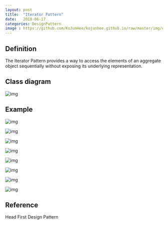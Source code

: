 ```yaml
---
layout: post
title:  "Iterator Pattern"
date:   2018-06-17
categories: DesignPattern
image : https://github.com/KoJunHee/kojunhee.github.io/raw/master/img/dpci.png
---
```


## Definition

The Iterator Pattern provides a way to access the elements of an aggregate object sequentially without exposing its underlying representation. 

## Class diagram

![img](https://github.com/KoJunHee/kojunhee.github.io/raw/master/img/iterator01.png)

## Example

 ![img](https://github.com/KoJunHee/kojunhee.github.io/raw/master/img/iterator02.png)

![img](https://github.com/KoJunHee/kojunhee.github.io/raw/master/img/iterator09.png)

![img](https://github.com/KoJunHee/kojunhee.github.io/raw/master/img/iterator04.png)

![img](https://github.com/KoJunHee/kojunhee.github.io/raw/master/img/iterator05.png)

![img](https://github.com/KoJunHee/kojunhee.github.io/raw/master/img/iterator06.png)

![img](https://github.com/KoJunHee/kojunhee.github.io/raw/master/img/iterator07.png)

![img](https://github.com/KoJunHee/kojunhee.github.io/raw/master/img/iterator08.png)

![img](https://github.com/KoJunHee/kojunhee.github.io/raw/master/img/iterator03.png)

## Reference

Head First Design Pattern
